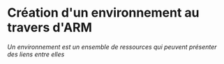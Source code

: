 # Création d'un environnement au travers d'ARM
*Un environnement est un ensemble de ressources qui peuvent présenter des liens entre elles*